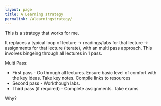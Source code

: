 ```yaml
---
layout: page
title: A Learning strategy
permalink: /alearningstrategy/
---
```

This is a strategy that works for me.

It replaces a typical loop of lecture -> readings/labs for that lecture -> assignments for that lecture (iterate), with an multi pass approach. This involves bingeing through all lectures in 1 pass. 

Multi Pass:
* First pass - Go through all lectures. Ensure basic level of comfort with the key ideas. Take key notes. Compile links to resources
* Second pass - Workthough labs. 
* Third pass (if required) - Complete assignments. Take exams


Why? 


